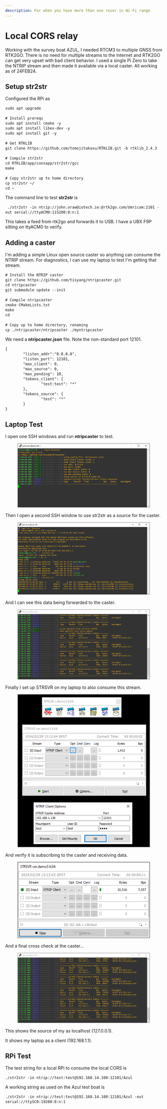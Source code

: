 ```yaml
---
description: For when you have more than one rover in Wi-Fi range
---
```


# Local CORS relay

Working with the survey boat AZUL, I needed RTCM3 to multiple GNSS from RTK2GO. There is no need for multiple streams to the Internet and RTK2GO can get very upset with bad client behavior. I used a single Pi Zero to take the NTRIP stream and then made it available via a local caster. All working as of 24FEB24.

## Setup str2str

Configured the RPi as&#x20;

```
sudo apt upgrade

# Install prereqs
sudo apt install cmake -y
sudo apt install libev-dev -y 
sudo apt install git -y

# Get RTKLIB
git clone https://github.com/tomojitakasu/RTKLIB.git -b rtklib_2.4.3

# Compile str2str
cd RTKLIB/app/consapp/str2str/gcc
make

# Copy str2str up to home directory
cp str2str ~/
cd ~
```

The command line to test **str2str** is

```
 ./str2str -in ntrip://john.oraw@iotech.ie:@rtk2go.com/Umricam:2101 -out serial://ttyACM0:115200:8:n:1
```

This takes a feed from rtk2go and forwards it to USB. I have a UBX F9P sitting on ttyACM0 to verify.

## Adding a caster

I'm adding a simple Linux open source caster so anything can consume the NTRIP stream. For diagnostics, I can use my laptop to test I'm getting that stream.

```
# Install the NTRIP caster
git clone https://github.com/tisyang/ntripcaster.git
cd ntripcaster
git submodule update --init

# Compile ntripcaster
cmake CMakeLists.txt
make
cd
 
# Copy up to home directory, renaming
cp ./ntripcaster/ntripcaster ./myntripcaster
```

We need a **ntripcaster.json** file. Note the non-standard port 12101.

```
{
        "listen_addr":"0.0.0.0",
        "listen_port": 12101,
        "max_client": 0,
        "max_source": 0,
        "max_pending": 10,
        "tokens_client": {
                "test:test": "*"
        },
        "tokens_source": {
                "test": "*"
        }
}
```

## Laptop Test

I open one SSH windows and run **ntripcaster** to test.

<figure><img src="../.gitbook/assets/image.png" alt=""><figcaption></figcaption></figure>

Then I open a second SSH window to use str2str as a source for the caster.

<figure><img src="../.gitbook/assets/image (1).png" alt=""><figcaption></figcaption></figure>

And I can see this data being forwarded to the caster.

<figure><img src="../.gitbook/assets/image (2).png" alt=""><figcaption></figcaption></figure>

Finally I set up STRSVR on my laptop to also consume this stream.

<figure><img src="../.gitbook/assets/image (3).png" alt=""><figcaption></figcaption></figure>

And verify it is subscribing to the caster and receiving data.

<figure><img src="../.gitbook/assets/image (4).png" alt=""><figcaption></figcaption></figure>

And a final cross check at the caster...

<figure><img src="../.gitbook/assets/image (5).png" alt=""><figcaption></figcaption></figure>

This shows the source of my as localhost (127.0.0.1).

It shows my laptop as a client (192.168.1.1).

## RPi Test

The test string for a local RPi to consume the local CORS is

```
./str2str -in ntrip://test:test@192.168.14.100:12101/Azul
```

A working string as used on the Azul test boat is

```
./str2str -in ntrip://test:test@192.168.14.100:12101/Azul -out serial://ttySC0:19200:8:n:1
```

